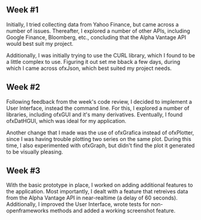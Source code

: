 ## Week #1

Initially, I tried collecting data from Yahoo Finance, but came across a number of issues. Thereafter, I explored a number of other APIs, including Google Finance, Bloomberg, etc., concluding that the Alpha Vantage API would best suit my project. 

Additionally, I was initially trying to use the CURL library, which I found to be a little complex to use. Figuring it out set me bback a few days, during which I came across ofxJson, which best suited my project needs.


## Week #2

Following feedback from the week's code review, I decided to implement a User Interface, instead the command line. For this, I explored a number of libraries, including ofxGUI and it's many derivatives. Eventually, I found ofxDatHGUI, which was ideal for my application. 

Another change that I made was the use of ofxGrafica instead of ofxPlotter, since I was having trouble plotting two series on the same plot. During this time, I also experimented with ofxGraph, but didn't find the plot it generated to be visually pleasing.

## Week #3

With the basic prototype in place, I worked on adding additional features to the application. Most importantly, I dealt with a feature that retreives data from the Alpha Vantage API in near-realtime (a delay of 60 seconds). Additionally, I improved the User Interface, wrote tests for non-openframeworks methods and added a working screenshot feature.
